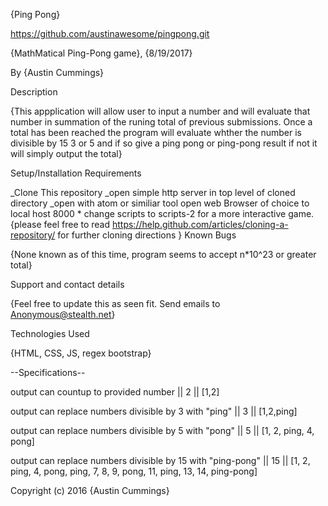{Ping Pong}

https://github.com/austinawesome/pingpong.git

{MathMatical Ping-Pong game}, {8/19/2017}

By {Austin Cummings}

Description

{This appplication will allow user to input a number and will evaluate that number in summation of the runing total of previous submissions. Once a total has been reached the program will evaluate whther the number is divisible by 15 3 or 5 and if so give a ping pong or ping-pong result if not it will simply output the total}

Setup/Installation Requirements

_Clone This repository
_open simple http server in top level of cloned directory
_open with atom or similiar tool
open web Browser of choice to local host 8000 * change scripts to scripts-2 for a more interactive game. {please feel free to read https://help.github.com/articles/cloning-a-repository/ for further cloning directions }
Known Bugs

{None known as of this time, program seems to accept n*10^23 or greater total}

Support and contact details

{Feel free to update this as seen fit. Send emails to Anonymous@stealth.net}

Technologies Used

{HTML, CSS, JS, regex bootstrap}

--Specifications--

output can countup to provided number                        || 2  || [1,2]

output can replace numbers divisible by 3 with "ping"       || 3  || [1,2,ping]

output can replace  numbers divisible by 5 with "pong"       || 5  || [1, 2, ping, 4, pong]

output can replace numbers divisible by 15 with "ping-pong" || 15 || [1, 2, ping, 4, pong, ping, 7, 8, 9, pong, 11, ping, 13, 14, ping-pong]

Copyright (c) 2016 {Austin Cummings}

